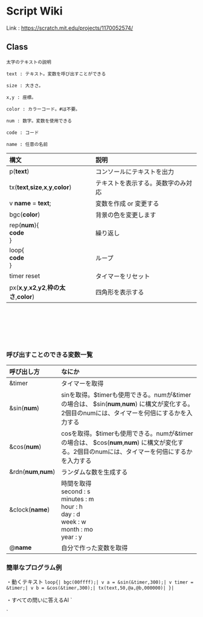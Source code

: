 # Script Wiki

Link : https://scratch.mit.edu/projects/1170052574/

## Class

`太字のテキストの説明`

`text : テキスト。変数を呼び出すことができる`

`size : 大きさ。`

`x,y : 座標。`

`color : カラーコード。#は不要。`

`num : 数字。変数を使用できる`

`code : コード`

`name : 任意の名前`


| 構文 | 説明 |
|:-----------|:------------|
| p(__text__) | コンソールにテキストを出力 |
| tx(__text__,__size__,__x__,__y__,__color__) | テキストを表示する。英数字のみ対応 |
| v __name__ = __text__; | 変数を作成 or 変更する |
| bgc(__color__) | 背景の色を変更します |
| rep(__num__){<br>__code__<br>} | 繰り返し |
| loop{<br>__code__<br>} | ループ |
| timer reset | タイマーをリセット |
| px(__x__,__y__,__x2__,__y2__,__枠の太さ__,__color__) | 四角形を表示する |

<br><br><br><br><br>
### 呼び出すことのできる変数一覧
| 呼び出し方 | なにか |
|:-----------|:------------|
| &timer | タイマーを取得 |
| &sin(__num__) | sinを取得。$timerも使用できる。numが&timerの場合は、 $sin(__num__,__num__) に構文が変化する。2個目のnumには、タイマーを何倍にするかを入力する |
| &cos(__num__) | cosを取得。$timerも使用できる。numが&timerの場合は、 $cos(__num__,__num__) に構文が変化する。2個目のnumには、タイマーを何倍にするかを入力する |
| &rdn(__num__,__num__) | ランダムな数を生成する |
| &clock(__name__)| 時間を取得 <br> second : s <br> minutes : m <br> hour : h <br> day : d <br> week : w <br> month : mo <br> year : y |
| @__name__ | 自分で作った変数を取得 |


### 簡単なプログラム例

・動くテキスト
`
loop{|
bgc(00ffff);|
v a = &sin(&timer,300);|
v timer = &timer;|
v b = &cos(&timer,300);|
tx(text,50,@a,@b,000000)|
}|
`

・すべての問いに答えるAI
`

`
